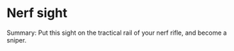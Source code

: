 # Nerf sight

Summary: Put this sight on the tractical rail of your nerf rifle, and become a sniper.
